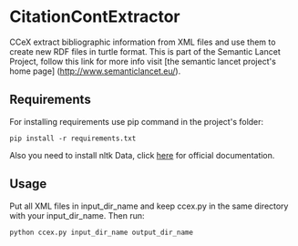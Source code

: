 # CitationContExtractor
CCeX extract bibliographic information from XML files and use them to create new RDF files in turtle format.
This is part of the Semantic Lancet Project, follow this link for more info visit [the semantic lancet project's home page] (http://www.semanticlancet.eu/).
## Requirements
For installing requirements use pip command in the project's folder: 
```
pip install -r requirements.txt
```
Also you need to install nltk Data, click [here](http://www.nltk.org/data.html) for official documentation.
## Usage
Put all XML files in input_dir_name and keep ccex.py in the same directory with your input_dir_name. Then run:
```
python ccex.py input_dir_name output_dir_name
```

